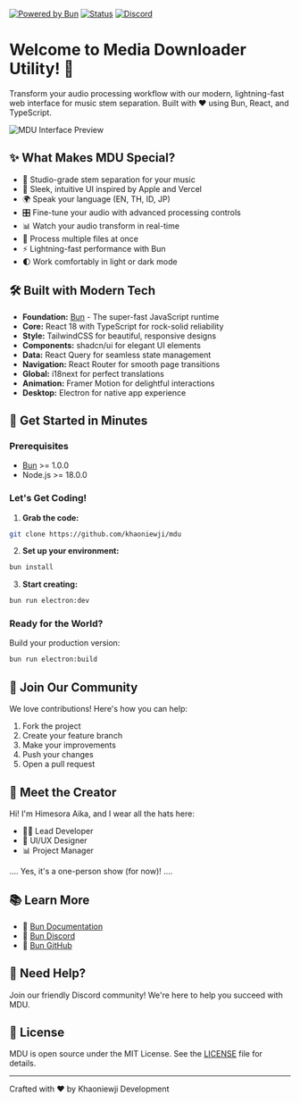 [![Powered by Bun](https://img.shields.io/badge/Powered%20by-Bun-orange)](https://bun.sh)
[![Status](https://img.shields.io/badge/Status-Work%20In%20Progress-yellow)](https://github.com/khaoniewji/mdu)
[![Discord](https://img.shields.io/badge/Discord-Join%20Us-blue)](https://discord.gg/your-invite-here)

# Welcome to Media Downloader Utility! 👋

Transform your audio processing workflow with our modern, lightning-fast web interface for music stem separation. Built with ❤️ using Bun, React, and TypeScript.

![MDU Interface Preview](https://github.com/user-attachments/assets/8ce2bad5-2f03-4736-b171-2d2e09bf7e03)

## ✨ What Makes MDU Special?

- 🎵 Studio-grade stem separation for your music
- 🎨 Sleek, intuitive UI inspired by Apple and Vercel
- 🌍 Speak your language (EN, TH, ID, JP)
- 🎛️ Fine-tune your audio with advanced processing controls
- 📊 Watch your audio transform in real-time
- 💾 Process multiple files at once
- ⚡ Lightning-fast performance with Bun
- 🌓 Work comfortably in light or dark mode

## 🛠️ Built with Modern Tech

- **Foundation:** [Bun](https://bun.sh) - The super-fast JavaScript runtime
- **Core:** React 18 with TypeScript for rock-solid reliability
- **Style:** TailwindCSS for beautiful, responsive designs
- **Components:** shadcn/ui for elegant UI elements
- **Data:** React Query for seamless state management
- **Navigation:** React Router for smooth page transitions
- **Global:** i18next for perfect translations
- **Animation:** Framer Motion for delightful interactions
- **Desktop:** Electron for native app experience

## 🚀 Get Started in Minutes

### Prerequisites
- [Bun](https://bun.sh) >= 1.0.0
- Node.js >= 18.0.0

### Let's Get Coding!

1. **Grab the code:**
```bash
git clone https://github.com/khaoniewji/mdu
```

2. **Set up your environment:**
```bash
bun install
```

3. **Start creating:**
```bash
bun run electron:dev
```

### Ready for the World? 
Build your production version:
```bash
bun run electron:build
```

## 🤝 Join Our Community

We love contributions! Here's how you can help:

1. Fork the project
2. Create your feature branch
3. Make your improvements
4. Push your changes
5. Open a pull request

## 👤 Meet the Creator

Hi! I'm Himesora Aika, and I wear all the hats here:
- 👨‍💻 Lead Developer
- 🎨 UI/UX Designer
- 📊 Project Manager

.... Yes, it's a one-person show (for now)! ....

## 📚 Learn More

- 📖 [Bun Documentation](https://bun.sh/docs)
- 💬 [Bun Discord](https://bun.sh/discord)
- 🐙 [Bun GitHub](https://github.com/oven-sh/bun)

## 🤗 Need Help?

Join our friendly Discord community! We're here to help you succeed with MDU.

## 📄 License

MDU is open source under the MIT License. See the [LICENSE](LICENSE) file for details.

---

Crafted with ❤️ by Khaoniewji Development
